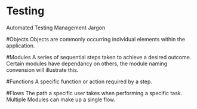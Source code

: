 # Testing
Automated Testing Management Jargon

#Objects
Objects are commonly occurring individual elements within the application.

#Modules
A series of sequential steps taken to achieve a desired outcome. Certain modules have dependancy on others, the module naming convension will illustrate this.

#Functions
A specific function or action required by a step.

#Flows
The path a specific user takes when performing a specific task. Multiple Modules can make up a single flow.